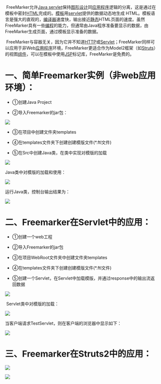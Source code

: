 ​		FreeMarker允许[Java servlet](http://baike.baidu.com/view/3618433.htm)保持[图形设计](http://baike.baidu.com/view/1834880.htm)同[应用程序](http://baike.baidu.com/view/330120.htm)逻辑的分离，这是通过在模板中密封[HTML](http://baike.baidu.com/view/692.htm)完成的。[模板](http://baike.baidu.com/view/160044.htm)用[servlet](http://baike.baidu.com/view/25169.htm)提供的数据动态地生成 HTML。模板语言是强大的直观的，[编译器](http://baike.baidu.com/view/487018.htm)速度快，输出接近[静态](http://baike.baidu.com/view/612026.htm)HTML页面的速度。虽然FreeMarker具有一些[编程](http://baike.baidu.com/view/3281.htm)的能力，但通常由Java程序准备要显示的数据，由FreeMarker生成页面，通过模板显示准备的数据。 

​     FreeMarker与容器无关，因为它并不知道[HTTP](http://baike.baidu.com/view/9472.htm)或[Servlet](http://baike.baidu.com/view/25169.htm)；FreeMarker同样可以应用于非Web[应用程序](http://baike.baidu.com/view/330120.htm)环境，FreeMarker更适合作为Model2框架（如[Struts](http://baike.baidu.com/view/25603.htm)）的视图[组件](http://baike.baidu.com/view/379950.htm)，可以在模板中使用[JSP](http://baike.baidu.com/view/3387.htm)标记库，FreeMarker是免费的。

#  一、简单Freemarker实例（非web应用环境）：

- ①创建Java Project

- ②导入Freemarker的jar包： 

 ![](img/o-1.png)

- ③在项目中创建文件夹templates

- ④在templates文件夹下创建创建模版文件(*.ftl文件)

- ⑤在Src中创建Java类，在类中实现对模版的加载

![](img/o-2.png)



 Java类中对模版的加载和使用：  

![](img/o-3.png)

运行Java类，控制台输出结果为：

![](img/o-4.png)

# 二、Freemarker在Servlet中的应用：

- ①创建一个web工程

- ②导入Freemarker的jar包

- ③在项目WebRoot文件夹中创建文件夹templates

- ④在templates文件夹下创建创建模版文件(*.ftl文件)

- ⑤创建一个Servlet，在Servlet中加载模版，并通过response中的输出流返回数据

![](img/o-5.png)

​     Servlet类中对模版的加载：

![](img/o-6.png)

当客户端请求TestServlet，则在客户端的浏览器中显示如下：

![](img/o-7.png)

# 三、Freemarker在Struts2中的应用：

![](img/o-8.png)

![](img/o-9.png)